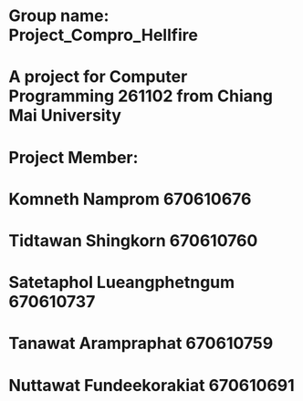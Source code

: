 # Group name: Project_Compro_Hellfire
 
# A project for Computer Programming 261102 from Chiang Mai University 
# Project Member:
# Komneth Namprom 670610676
# Tidtawan Shingkorn 670610760
# Satetaphol Lueangphetngum 670610737
# Tanawat Arampraphat 670610759
# Nuttawat Fundeekorakiat 670610691